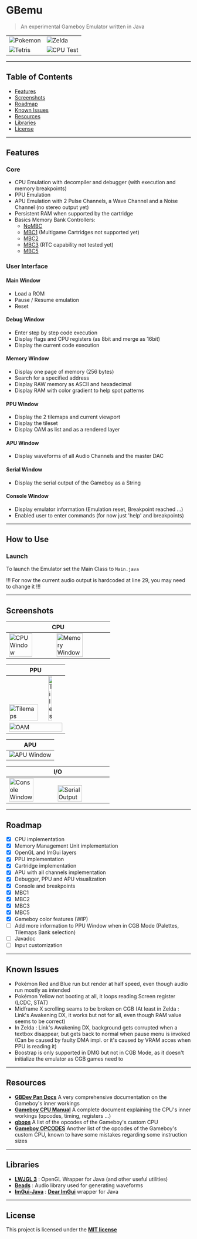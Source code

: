 # GBemu

> An experimental Gameboy Emulator written in Java

|  |  |
|---|---|
|![Pokemon](img/pokemon.png)|![Zelda](img/zelda.png)|
|![Tetris](img/tetris.png)|![CPU Test](img/cpu_instr.png)|


---

## Table of Contents

- [Features](#features)
- [Screenshots](#screenshots)
- [Roadmap](#roadmap)
- [Known Issues](#known-issues)
- [Resources](#resources)
- [Libraries](#libraries)
- [License](#license)

---

## Features
### Core
* CPU Emulation with decompiler and debugger (with execution and memory breakpoints)
* PPU Emulation
* APU Emulation with 2 Pulse Channels, a Wave Channel and a Noise Channel (no stereo output yet)
* Persistent RAM when supported by the cartridge
* Basics Memory Bank Controllers:
    - [NoMBC](https://gbdev.io/pandocs/nombc.html)
    - [MBC1](https://gbdev.io/pandocs/MBC1.html) (Multigame Cartridges not supported yet)
    - [MBC2](https://gbdev.io/pandocs/MBC2.html)
    - [MBC3](https://gbdev.io/pandocs/MBC3.html) (RTC capability not tested yet)
    - [MBC5](https://gbdev.io/pandocs/MBC4.html)
    
### User Interface

#### Main Window
- Load a ROM
- Pause / Resume emulation
- Reset

#### Debug Window
- Enter step by step code execution
- Display flags and CPU registers (as 8bit and merge as 16bit)
- Display the current code execution

#### Memory Window
- Display one page of memory (256 bytes)
- Search for a specified address
- Display RAW memory as ASCII and hexadecimal
- Display RAM with color gradient to help spot patterns

#### PPU Window
- Display the 2 tilemaps and current viewport
- Display the tileset
- Display OAM as list and as a rendered layer

#### APU Window
- Display waveforms of all Audio Channels and the master DAC

#### Serial Window
- Display the serial output of the Gameboy as a String

#### Console Window
- Display emulator information (Emulation reset, Breakpoint reached ...)
- Enabled user to enter commands (for now just 'help' and breakpoints)
  
---

## How to Use
### Launch
To launch the Emulator set the Main Class to ```Main.java```

!!! For now the current audio output is hardcoded at line 29, you may need to change it !!!

---

## Screenshots
| CPU |
|-----|
|<img src="img/debug.png" width="48.5%" alt="CPU Window"><img src="img/memory.png" width="51.5%" alt="Memory Window">|

| PPU |
|-----|
|<img src="img/tilemap.png" width="74%" alt="Tilemaps"><img src="img/tiles.png" width="26%" alt="Tiles">|
|<img src="img/oam.png" width="100%" alt="OAM">|

| APU |
|-----|
|<img src="img/apu.png" alt="APU Window">|


| I/O |
|-----|
|<img src="img/console.png" width="50%" alt="Console Window"><img src="img/serial.png" width="50%" alt="Serial Output">|

---

## Roadmap
* [x] CPU implementation
* [x] Memory Management Unit implementation
* [x] OpenGL and ImGui layers
* [x] PPU implementation
* [x] Cartridge implementation
* [x] APU with all channels implementation
* [x] Debugger, PPU and APU visualization
* [x] Console and breakpoints
* [x] MBC1
* [x] MBC2
* [x] MBC3
* [x] MBC5
* [x] Gameboy color features (WIP)
* [ ] Add more information to PPU Window when in CGB Mode (Palettes, Tilemaps Bank selection)
* [ ] Javadoc
* [ ] Input customization
---

## Known Issues
- Pokémon Red and Blue run but render at half speed, even though audio run mostly as intended
- Pokémon Yellow not booting at all, it loops reading Screen register (LCDC, STAT)
- Midframe X scrolling seams to be broken on CGB (At least in Zelda : Link's Awakening DX, it works but not for all, even though RAM value seems to be correct)
- In Zelda : Link's Awakening DX, background gets corrupted when a textbox disappear, but gets back to normal when pause menu is invoked (Can be caused by faulty DMA impl. or it's caused by VRAM acces when PPU is reading it)
- Boostrap is only supported in DMG but not in CGB Mode, as it doesn't initialize the emulator as CGB games need to
--- 

## Resources
- **[GBDev Pan Docs](https://gbdev.io/pandocs/)** A very comprehensive documentation on the Gameboy's inner workings
- **[Gameboy CPU Manual](http://marc.rawer.de/Gameboy/Docs/GBCPUman.pdf)** A complete document explaining the CPU's inner workings (opcodes, timing, registers ...)
- **[gbops](https://izik1.github.io/gbops/)** A list of the opcodes of the Gameboy's custom CPU
- **[Gameboy OPCODES](https://www.pastraiser.com/cpu/gameboy/gameboy_opcodes.html)** Another list of the opcodes of the Gameboy's custom CPU, known to have some mistakes regarding some instruction sizes
---

## Libraries
- **[LWJGL 3](https://www.lwjgl.org/)** : OpenGL Wrapper for Java (and other useful utilities)
- **[Beads](http://www.beadsproject.net/)** : Audio library used for generating waveforms
- **[ImGui-Java](https://github.com/SpaiR/imgui-java)** : **[Dear ImGui](https://github.com/ocornut/imgui)** wrapper for Java
---

## License

This project is licensed under the **[MIT license](http://opensource.org/licenses/mit-license.php)**
